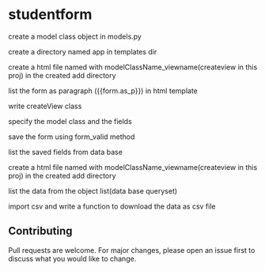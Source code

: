 # studentform

create a model class object in models.py

create a directory named app in templates dir

create a html file named with  modelClassName_viewname(createview in this proj) in the created add directory

list the form as paragraph ({{form.as_p}}) in html template

write createView class 

specify the model class and the fields

save the form using form_valid method

list the saved fields from data base 

create a html file named with  modelClassName_viewname(createview in this proj) in the created add directory

list the data from the object list(data base queryset)

import csv and write a function to download the data as csv file


## Contributing
Pull requests are welcome. For major changes, please open an issue first to discuss what you would like to change.
